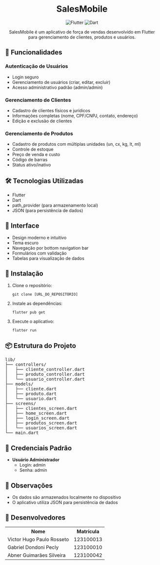 <h1 align="center">SalesMobile</h1>

<p align="center">
  <img src="https://img.shields.io/badge/Flutter-02569B?style=for-the-badge&logo=flutter&logoColor=white" alt="Flutter">
  <img src="https://img.shields.io/badge/Dart-0175C2?style=for-the-badge&logo=dart&logoColor=white" alt="Dart">
</p>

<p align="center">
  SalesMobile é um aplicativo de força de vendas desenvolvido em Flutter para gerenciamento de clientes, produtos e usuários.
</p>

<h2>🚀 Funcionalidades</h2>

<h3>Autenticação de Usuários</h3>
<ul>
  <li>Login seguro</li>
  <li>Gerenciamento de usuários (criar, editar, excluir)</li>
  <li>Acesso administrativo padrão (admin/admin)</li>
</ul>

<h3>Gerenciamento de Clientes</h3>
<ul>
  <li>Cadastro de clientes físicos e jurídicos</li>
  <li>Informações completas (nome, CPF/CNPJ, contato, endereço)</li>
  <li>Edição e exclusão de clientes</li>
</ul>

<h3>Gerenciamento de Produtos</h3>
<ul>
  <li>Cadastro de produtos com múltiplas unidades (un, cx, kg, lt, ml)</li>
  <li>Controle de estoque</li>
  <li>Preço de venda e custo</li>
  <li>Código de barras</li>
  <li>Status ativo/inativo</li>
</ul>

<h2>🛠️ Tecnologias Utilizadas</h2>
<ul>
  <li>Flutter</li>
  <li>Dart</li>
  <li>path_provider (para armazenamento local)</li>
  <li>JSON (para persistência de dados)</li>
</ul>

<h2>📱 Interface</h2>
<ul>
  <li>Design moderno e intuitivo</li>
  <li>Tema escuro</li>
  <li>Navegação por bottom navigation bar</li>
  <li>Formulários com validação</li>
  <li>Tabelas para visualização de dados</li>
</ul>

<h2>🔧 Instalação</h2>

<ol>
  <li>
    Clone o repositório:
    <pre><code>git clone [URL_DO_REPOSITÓRIO]</code></pre>
  </li>
  <li>
    Instale as dependências:
    <pre><code>flutter pub get</code></pre>
  </li>
  <li>
    Execute o aplicativo:
    <pre><code>flutter run</code></pre>
  </li>
</ol>

<h2>📦 Estrutura do Projeto</h2>

<pre>
lib/
├── controllers/
│   ├── cliente_controller.dart
│   ├── produto_controller.dart
│   └── usuario_controller.dart
├── models/
│   ├── cliente.dart
│   ├── produto.dart
│   └── usuario.dart
├── screens/
│   ├── clientes_screen.dart
│   ├── home_screen.dart
│   ├── login_screen.dart
│   ├── produtos_screen.dart
│   └── usuarios_screen.dart
└── main.dart
</pre>

<h2>🔐 Credenciais Padrão</h2>

<ul>
  <li>
    <strong>Usuário Administrador</strong>
    <ul>
      <li>Login: admin</li>
      <li>Senha: admin</li>
    </ul>
  </li>
</ul>

<h2>📝 Observações</h2>
<ul>
  <li>Os dados são armazenados localmente no dispositivo</li>
  <li>O aplicativo utiliza JSON para persistência de dados</li>
</ul>

<h2>👥 Desenvolvedores</h2>
<table>
  <tr>
    <th>Nome</th>
    <th>Matrícula</th>
  </tr>
  <tr>
    <td>Victor Hugo Paulo Rosseto</td>
    <td>123100013</td>
  </tr>
  <tr>
    <td>Gabriel Dondoni Pecly</td>
    <td>123100010</td>
  </tr>
<tr>
    <td>Abner Guimarães Silveira</td>
    <td>123100042</td>
  </tr>
</table>
